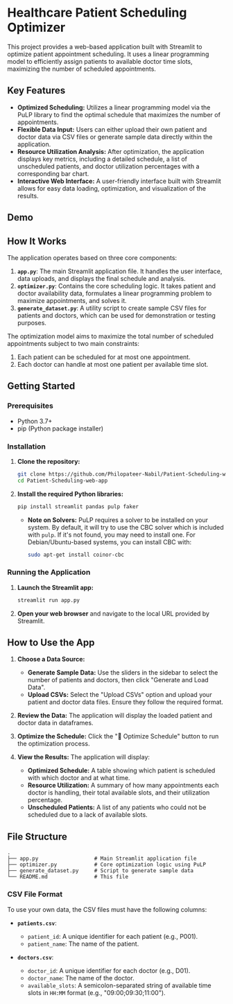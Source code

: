 # Healthcare Patient Scheduling Optimizer

This project provides a web-based application built with Streamlit to optimize patient appointment scheduling. It uses a linear programming model to efficiently assign patients to available doctor time slots, maximizing the number of scheduled appointments.

## Key Features

  * **Optimized Scheduling:** Utilizes a linear programming model via the PuLP library to find the optimal schedule that maximizes the number of appointments.
  * **Flexible Data Input:** Users can either upload their own patient and doctor data via CSV files or generate sample data directly within the application.
  * **Resource Utilization Analysis:** After optimization, the application displays key metrics, including a detailed schedule, a list of unscheduled patients, and doctor utilization percentages with a corresponding bar chart.
  * **Interactive Web Interface:** A user-friendly interface built with Streamlit allows for easy data loading, optimization, and visualization of the results.

## Demo

## How It Works

The application operates based on three core components:

1.  **`app.py`**: The main Streamlit application file. It handles the user interface, data uploads, and displays the final schedule and analysis.
2.  **`optimizer.py`**: Contains the core scheduling logic. It takes patient and doctor availability data, formulates a linear programming problem to maximize appointments, and solves it.
3.  **`generate_dataset.py`**: A utility script to create sample CSV files for patients and doctors, which can be used for demonstration or testing purposes.

The optimization model aims to maximize the total number of scheduled appointments subject to two main constraints:

1.  Each patient can be scheduled for at most one appointment.
2.  Each doctor can handle at most one patient per available time slot.

## Getting Started

### Prerequisites

  * Python 3.7+
  * pip (Python package installer)

### Installation

1.  **Clone the repository:**

    ```bash
    git clone https://github.com/Philopateer-Nabil/Patient-Scheduling-web-app.git
    cd Patient-Scheduling-web-app
    ```

2.  **Install the required Python libraries:**

    ```bash
    pip install streamlit pandas pulp faker
    ```

      * **Note on Solvers:** PuLP requires a solver to be installed on your system. By default, it will try to use the CBC solver which is included with `pulp`. If it's not found, you may need to install one. For Debian/Ubuntu-based systems, you can install CBC with:
        ```bash
        sudo apt-get install coinor-cbc
        ```

### Running the Application

1.  **Launch the Streamlit app:**

    ```bash
    streamlit run app.py
    ```

2.  **Open your web browser** and navigate to the local URL provided by Streamlit.

## How to Use the App

1.  **Choose a Data Source:**

      * **Generate Sample Data:** Use the sliders in the sidebar to select the number of patients and doctors, then click "Generate and Load Data".
      * **Upload CSVs:** Select the "Upload CSVs" option and upload your patient and doctor data files. Ensure they follow the required format.

2.  **Review the Data:** The application will display the loaded patient and doctor data in dataframes.

3.  **Optimize the Schedule:** Click the "🚀 Optimize Schedule" button to run the optimization process.

4.  **View the Results:** The application will display:

      * **Optimized Schedule:** A table showing which patient is scheduled with which doctor and at what time.
      * **Resource Utilization:** A summary of how many appointments each doctor is handling, their total available slots, and their utilization percentage.
      * **Unscheduled Patients:** A list of any patients who could not be scheduled due to a lack of available slots.

## File Structure

```
.
├── app.py                  # Main Streamlit application file
├── optimizer.py            # Core optimization logic using PuLP
├── generate_dataset.py     # Script to generate sample data
└── README.md               # This file
```

### CSV File Format

To use your own data, the CSV files must have the following columns:

  * **`patients.csv`**:

      * `patient_id`: A unique identifier for each patient (e.g., P001).
      * `patient_name`: The name of the patient.

  * **`doctors.csv`**:

      * `doctor_id`: A unique identifier for each doctor (e.g., D01).
      * `doctor_name`: The name of the doctor.
      * `available_slots`: A semicolon-separated string of available time slots in `HH:MM` format (e.g., "09:00;09:30;11:00").



